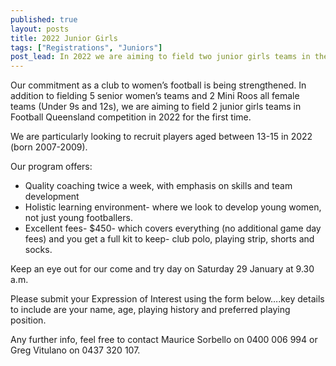 ```yaml
---
published: true
layout: posts
title: 2022 Junior Girls
tags: ["Registrations", "Juniors"]
post_lead: In 2022 we are aiming to field two junior girls teams in the Football Queensland competition for the first time. Our fees include coaching twice a week, full kit and all game day fees. We have a come and try day on Saturday 29 January 2022 at 9:30am where everyone is welcome to join.
---
```


Our commitment as a club to women’s football is being strengthened. In addition to fielding 5 senior women’s teams and 2 Mini Roos all female teams (Under 9s and 12s), we are aiming to field 2 junior girls teams in Football Queensland competition in 2022 for the first time.

We are particularly looking to recruit players aged between 13-15 in 2022 (born 2007-2009).

Our program offers:

- Quality coaching twice a week, with emphasis on skills and team development
- Holistic learning environment- where we look to develop young women, not just young footballers.
- Excellent fees- $450- which covers everything (no additional game day fees) and you get a full kit to keep- club polo, playing strip, shorts and socks.

Keep an eye out for our come and try day on Saturday 29 January at 9.30 a.m.

Please submit your Expression of Interest using the form below….key details to include are your name, age, playing history and preferred playing position.

Any further info, feel free to contact Maurice Sorbello on 0400 006 994 or Greg Vitulano on 0437 320 107.
